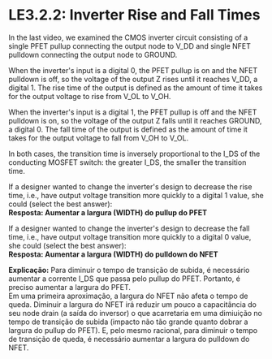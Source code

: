 # LE3.2.2: Inverter Rise and Fall Times  
In the last video, we examined the CMOS inverter circuit consisting of a single PFET pullup connecting the output node to V_DD and single NFET pulldown connecting the output node to GROUND.

When the inverter's input is a digital 0, the PFET pullup is on and the NFET pulldown is off, so the voltage of the output Z rises until it reaches V_DD, a digital 1. The rise time of the output is defined as the amount of time it takes for the output voltage to rise from V_OL to V_OH.

When the inverter's input is a digital 1, the PFET pullup is off and the NFET pulldown is on, so the voltage of the output Z falls until it reaches GROUND, a digital 0. The fall time of the output is defined as the amount of time it takes for the output voltage to fall from V_OH to V_OL.

In both cases, the transition time is inversely proportional to the I_DS of the conducting MOSFET switch: the greater I_DS, the smaller the transition time.

If a designer wanted to change the inverter's design to decrease the rise time, i.e., have output voltage transition more quickly to a digital 1 value, she could (select the best answer):  
**Resposta: Aumentar a largura (WIDTH) do pullup do PFET**  
  
If a designer wanted to change the inverter's design to decrease the fall time, i.e., have output voltage transition more quickly to a digital 0 value, she could (select the best answer):  
**Resposta: Aumentar a largura (WIDTH) do pulldown do NFET**  
  
**Explicação:** Para diminuir o tempo de transição de subida, é necessário aumentar a corrente I_DS que passa pelo pullup do PFET. Portanto, é preciso aumentar a largura do PFET.  
Em uma primeira aproximação, a largura do NFET não afeta o tempo de queda. Diminuir a largura do NFET irá reduzir um pouco a capacitância do seu node drain (a saída do inversor) o que acarretaria em uma dimiuição no tempo de transição de subida (impacto não tão grande quanto dobrar a largura do pullup do PFET). E, pelo mesmo racional, para diminuir o tempo de transição de queda, é necessário aumentar a largura do pulldown do NFET.
